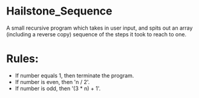 # Hailstone_Sequence

A small recursive program which takes in user input, and spits out an array (including a reverse copy) sequence of the steps it took to reach to one.

# Rules:
 - If number equals 1, then terminate the program.
 - If number is even, then 'n / 2'.
 - If number is odd, then '(3 * n) + 1'.
